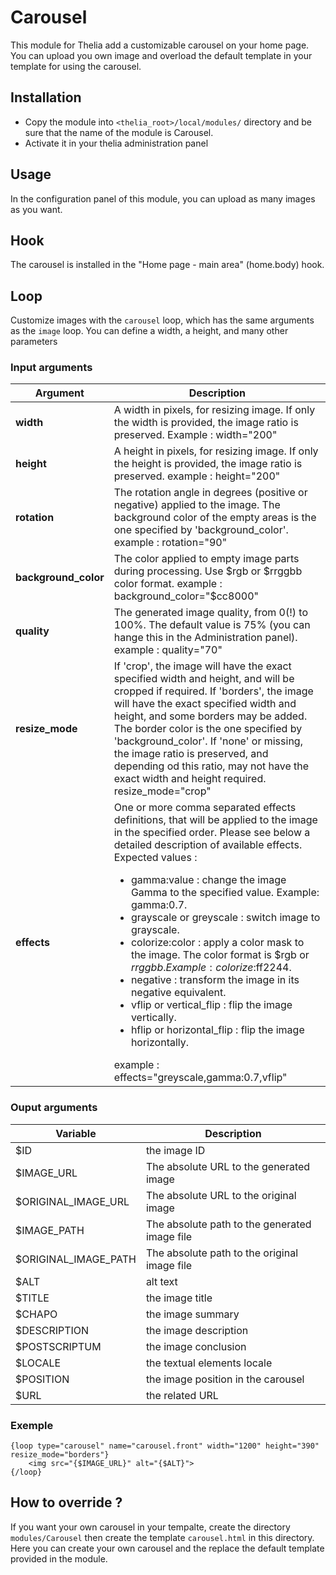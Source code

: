 # Carousel

This module for Thelia add a customizable carousel on your home page. You can upload you own image and overload the default template in your template for using the carousel.

## Installation

* Copy the module into ```<thelia_root>/local/modules/``` directory and be sure that the name of the module is Carousel.
* Activate it in your thelia administration panel

## Usage

In the configuration panel of this module, you can upload as many images as you want.

## Hook

The carousel is installed in the "Home page - main area" (home.body) hook.

## Loop

Customize images with the `carousel` loop, which has the same arguments as the `image` loop. You can define a width, a height, and many other parameters

### Input arguments

|Argument   |Description |
|---          |--- |
|**width**  | A width in pixels, for resizing image. If only the width is provided, the image ratio is preserved. Example : width="200" |
|**height** | A height in pixels, for resizing image. If only the height is provided, the image ratio is preserved. example : height="200" |
|**rotation**   |The rotation angle in degrees (positive or negative) applied to the image. The background color of the empty areas is the one specified by 'background_color'. example : rotation="90" |
|**background_color** |The color applied to empty image parts during processing. Use $rgb or $rrggbb color format.  example : background_color="$cc8000"|
|**quality** |The generated image quality, from 0(!) to 100%. The default value is 75% (you can hange this in the Administration panel).  example : quality="70"|
|**resize_mode** | If 'crop', the image will have the exact specified width and height, and will be cropped if required. If 'borders', the image will have the exact specified width and height, and some borders may be added. The border color is the one specified by 'background_color'. If 'none' or missing, the image ratio is preserved, and depending od this ratio, may not have the exact width and height required. resize_mode="crop"|
|**effects** |One or more comma separated effects definitions, that will be applied to the image in the specified order. Please see below a detailed description of available effects. Expected values :<ul><li>gamma:value : change the image Gamma to the specified value. Example: gamma:0.7.</li><li>grayscale or greyscale : switch image to grayscale.</li><li>colorize:color : apply a color mask to the image. The color format is $rgb or $rrggbb. Example: colorize:$ff2244.</li><li>negative : transform the image in its negative equivalent.</li><li>vflip or vertical_flip : flip the image vertically.</li><li>hflip or horizontal_flip : flip the image horizontally.</li></ul>example : effects="greyscale,gamma:0.7,vflip" |

### Ouput arguments

|Variable   |Description |
|---          |--- |
|$ID    |the image ID |
|$IMAGE_URL    |The absolute URL to the generated image  |
|$ORIGINAL_IMAGE_URL    |The absolute URL to the original image  |
|$IMAGE_PATH    |The absolute path to the generated image file  |
|$ORIGINAL_IMAGE_PATH   |The absolute path to the original image file  |
|$ALT   |alt text |
|$TITLE   |the image title |
|$CHAPO   |the image summary |
|$DESCRIPTION   |the image description |
|$POSTSCRIPTUM   |the image conclusion |
|$LOCALE   |the textual elements locale |
|$POSITION   |the image position in the carousel |
|$URL   |the related URL |

### Exemple

```
{loop type="carousel" name="carousel.front" width="1200" height="390" resize_mode="borders"}
    <img src="{$IMAGE_URL}" alt="{$ALT}">
{/loop}
```

## How to override ?

If you want your own carousel in your tempalte, create the directory ```modules/Carousel``` then create the template ```carousel.html``` in this directory. Here you can create your own carousel and the replace the default template provided in the module.
